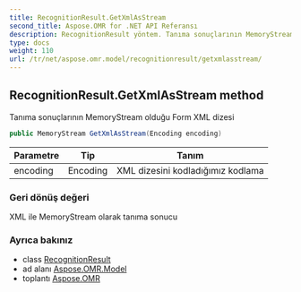 ```yaml
---
title: RecognitionResult.GetXmlAsStream
second_title: Aspose.OMR for .NET API Referansı
description: RecognitionResult yöntem. Tanıma sonuçlarının MemoryStream olduğu Form XML dizesi
type: docs
weight: 110
url: /tr/net/aspose.omr.model/recognitionresult/getxmlasstream/
---
```

## RecognitionResult.GetXmlAsStream method

Tanıma sonuçlarının MemoryStream olduğu Form XML dizesi

```csharp
public MemoryStream GetXmlAsStream(Encoding encoding)
```

| Parametre | Tip | Tanım |
| --- | --- | --- |
| encoding | Encoding | XML dizesini kodladığımız kodlama |

### Geri dönüş değeri

XML ile MemoryStream olarak tanıma sonucu

### Ayrıca bakınız

* class [RecognitionResult](../)
* ad alanı [Aspose.OMR.Model](../../recognitionresult/)
* toplantı [Aspose.OMR](../../../)


